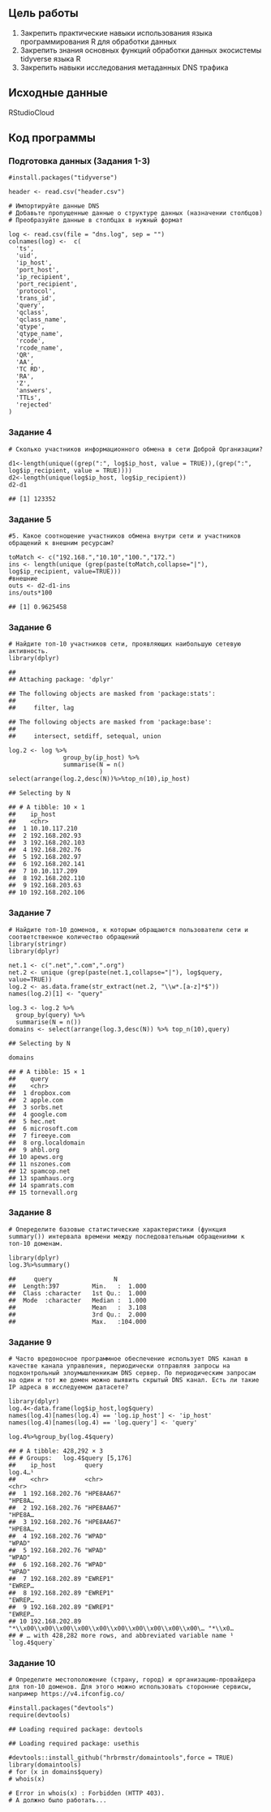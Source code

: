 ## Цель работы

1.  Закрепить практические навыки использования языка программирования R
    для обработки данных
2.  Закрепить знания основных функций обработки данных экосистемы
    tidyverse языка R
3.  Закрепить навыки исследования метаданных DNS трафика

## Исходные данные

RStudioCloud

## Код программы

### Подготовка данных (Задания 1-3)

    #install.packages("tidyverse")

    header <- read.csv("header.csv")

    # Импортируйте данные DNS
    # Добавьте пропущенные данные о структуре данных (назначении столбцов)
    # Преобразуйте данные в столбцах в нужный формат

    log <- read.csv(file = "dns.log", sep = "")
    colnames(log) <-  c(
      'ts',
      'uid',
      'ip_host',
      'port_host',
      'ip_recipient',
      'port_recipient',
      'protocol',
      'trans_id',
      'query',
      'qclass',
      'qclass_name',
      'qtype',
      'qtype_name',
      'rcode',
      'rcode_name',
      'QR',
      'AA',
      'TC RD',
      'RA',
      'Z',
      'answers',
      'TTLs',
      'rejected'
    )

### Задание 4

    # Сколько участников информационного обмена в сети Доброй Организации?

    d1<-length(unique((grep(":", log$ip_host, value = TRUE)),(grep(":", log$ip_recipient, value = TRUE))))
    d2<-length(unique(log$ip_host, log$ip_recipient))
    d2-d1

    ## [1] 123352

### Задание 5

    #5. Какое соотношение участников обмена внутри сети и участников обращений к внешним ресурсам?

    toMatch <- c("192.168.","10.10","100.","172.")
    ins <- length(unique (grep(paste(toMatch,collapse="|"), log$ip_recipient, value=TRUE)))
    #внешние
    outs <- d2-d1-ins
    ins/outs*100 

    ## [1] 0.9625458

### Задание 6

    # Найдите топ-10 участников сети, проявляющих наибольшую сетевую активность.
    library(dplyr)

    ## 
    ## Attaching package: 'dplyr'

    ## The following objects are masked from 'package:stats':
    ## 
    ##     filter, lag

    ## The following objects are masked from 'package:base':
    ## 
    ##     intersect, setdiff, setequal, union

    log.2 <- log %>%
                   group_by(ip_host) %>%
                   summarise(N = n()
                             )
    select(arrange(log.2,desc(N))%>%top_n(10),ip_host)

    ## Selecting by N

    ## # A tibble: 10 × 1
    ##    ip_host        
    ##    <chr>          
    ##  1 10.10.117.210  
    ##  2 192.168.202.93 
    ##  3 192.168.202.103
    ##  4 192.168.202.76 
    ##  5 192.168.202.97 
    ##  6 192.168.202.141
    ##  7 10.10.117.209  
    ##  8 192.168.202.110
    ##  9 192.168.203.63 
    ## 10 192.168.202.106

### Задание 7

    # Найдите топ-10 доменов, к которым обращаются пользователи сети и соответственное количество обращений
    library(stringr)
    library(dplyr)

    net.1 <- c(".net",".com",".org")
    net.2 <- unique (grep(paste(net.1,collapse="|"), log$query, value=TRUE))
    log.2 <- as.data.frame(str_extract(net.2, "\\w*.[a-z]*$"))
    names(log.2)[1] <- "query"

    log.3 <- log.2 %>%
      group_by(query) %>% 
      summarise(N = n())
    domains <- select(arrange(log.3,desc(N)) %>% top_n(10),query)

    ## Selecting by N

    domains

    ## # A tibble: 15 × 1
    ##    query          
    ##    <chr>          
    ##  1 dropbox.com    
    ##  2 apple.com      
    ##  3 sorbs.net      
    ##  4 google.com     
    ##  5 hec.net        
    ##  6 microsoft.com  
    ##  7 fireeye.com    
    ##  8 org.localdomain
    ##  9 ahbl.org       
    ## 10 apews.org      
    ## 11 nszones.com    
    ## 12 spamcop.net    
    ## 13 spamhaus.org   
    ## 14 spamrats.com   
    ## 15 tornevall.org

### Задание 8

    # Опеределите базовые статистические характеристики (функция summary()) интервала времени между последовательным обращениями к топ-10 доменам.

    library(dplyr)
    log.3%>%summary()

    ##     query                 N          
    ##  Length:397         Min.   :  1.000  
    ##  Class :character   1st Qu.:  1.000  
    ##  Mode  :character   Median :  1.000  
    ##                     Mean   :  3.108  
    ##                     3rd Qu.:  2.000  
    ##                     Max.   :104.000

### Задание 9

    # Часто вредоносное программное обеспечение использует DNS канал в качестве канала управления, периодически отправляя запросы на подконтрольный злоумышленникам DNS сервер. По периодическим запросам на один и тот же домен можно выявить скрытый DNS канал. Есть ли такие IP адреса в исследуемом датасете?

    library(dplyr)
    log.4<-data.frame(log$ip_host,log$query)
    names(log.4)[names(log.4) == 'log.ip_host'] <- 'ip_host'
    names(log.4)[names(log.4) == 'log.query'] <- 'query'

    log.4%>%group_by(log.4$query)

    ## # A tibble: 428,292 × 3
    ## # Groups:   log.4$query [5,176]
    ##    ip_host        query                                                  log.4…¹
    ##    <chr>          <chr>                                                  <chr>  
    ##  1 192.168.202.76 "HPE8AA67"                                             "HPE8A…
    ##  2 192.168.202.76 "HPE8AA67"                                             "HPE8A…
    ##  3 192.168.202.76 "HPE8AA67"                                             "HPE8A…
    ##  4 192.168.202.76 "WPAD"                                                 "WPAD" 
    ##  5 192.168.202.76 "WPAD"                                                 "WPAD" 
    ##  6 192.168.202.76 "WPAD"                                                 "WPAD" 
    ##  7 192.168.202.89 "EWREP1"                                               "EWREP…
    ##  8 192.168.202.89 "EWREP1"                                               "EWREP…
    ##  9 192.168.202.89 "EWREP1"                                               "EWREP…
    ## 10 192.168.202.89 "*\\x00\\x00\\x00\\x00\\x00\\x00\\x00\\x00\\x00\\x00\… "*\\x0…
    ## # … with 428,282 more rows, and abbreviated variable name ¹​`log.4$query`

### Задание 10

    # Определите местоположение (страну, город) и организацию-провайдера для топ-10 доменов. Для этого можно использовать сторонние сервисы, например https://v4.ifconfig.co/
      
    #install.packages("devtools")
    require(devtools)

    ## Loading required package: devtools

    ## Loading required package: usethis

    #devtools::install_github("hrbrmstr/domaintools",force = TRUE)
    library(domaintools)
    # for (x in domains$query)
    # whois(x)

    # Error in whois(x) : Forbidden (HTTP 403).
    # А должно было работать...
